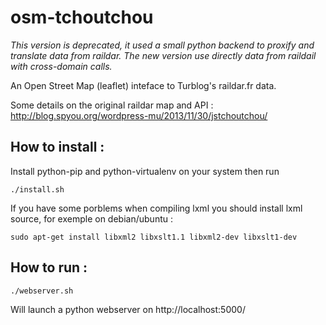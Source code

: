 osm-tchoutchou
==============

*This version is deprecated, it used a small python backend to proxify and translate data from raildar. The new version
use directly data from raildail with cross-domain calls.*

An Open Street Map (leaflet) inteface to Turblog's raildar.fr data.

Some details on the original raildar map and API : http://blog.spyou.org/wordpress-mu/2013/11/30/jstchoutchou/


How to install :
----------------
Install python-pip and python-virtualenv on your system then run
```
./install.sh
```

If you have some porblems when compiling lxml you should install lxml source, for exemple on debian/ubuntu :

```
sudo apt-get install libxml2 libxslt1.1 libxml2-dev libxslt1-dev
```


How to run :
------------

```
./webserver.sh

```
Will launch a python webserver on http://localhost:5000/


